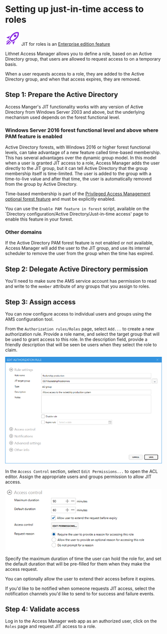 # Setting up just-in-time access to roles

![](../../images/badge-enterprise-edition-rocket.svg) JIT for roles is an [Enterprise edition feature](../../access-manager-editions.md)

Lithnet Access Manager allows you to define a role, based on an Active Directory group, that users are allowed to request access to on a temporary basis. 

When a user requests access to a role, they are added to the Active Directory group, and when that access expires, they are removed.

## Step 1: Prepare the Active Directory

Access Manger's JIT functionality works with any version of Active Directory from Windows Server 2003 and above, but the underlying mechanism used depends on the forest functional level.

### Windows Server 2016 forest functional level and above where PAM feature is enabled

Active Directory forests, with Windows 2016 or higher forest functional levels, can take advantage of a new feature called time-based membership. This has several advantages over the dynamic group model. In this model when a user is granted JIT access to a role, Access Manager adds the user directly to the JIT group, but it can tell Active Directory that the group membership itself is time-limited. The user is added to the group with a time-to-live value and after that time, the user is automatically removed from the group by Active Directory.

Time-based membership is part of the [Privileged Access Management optional forest feature](https://docs.microsoft.com/en-us/openspecs/windows_protocols/ms-adts/d079eee8-1bac-4b03-86e4-506a21450905) and must be explicitly enabled.

You can use the `Enable PAM feature in forest` script, available on the `Directory configuration/Active Directory/Just-in-time access' page to enable this feature in your forest.

### Other domains

If the Active Directory PAM forest feature is not enabled or not available, Access Manager will add the user to the JIT group, and use its internal scheduler to remove the user from the group when the time has expired.

## Step 2: Delegate Active Directory permission

You'll need to make sure the AMS service account has permission to read and write to the `member` attribute of any groups that you assign to roles.

## Step 3: Assign access

You can now configure access to individual users and groups using the AMS configuration tool.

From the `Authorization rules/Roles` page, select `Add...` to create a new authorization rule. Provide a role name, and select the target group that will be used to grant access to this role. In the description field, provide a friendly description that will be seen be users when they select the role to claim.

![!](../../images/ui-page-authorization-rules-roles-edit-rule-rule-settings.png)

In the `Access Control` section, select `Edit Permissions...` to open the ACL editor. Assign the appropriate users and groups permission to allow JIT access.

![!](../../images/ui-page-authorization-rules-roles-edit-rule-access-control.png)

Specify the maximum duration of time the user can hold the role for, and set the default duration that will be pre-filled for them when they make the access request.

You can optionally allow the user to extend their access before it expires.

If you'd like to be notified when someone requests JIT access, select the notification channels you'd like to send to for success and failure events.

## Step 4: Validate access
Log in to the Access Manager web app as an authorized user, click on the `Roles` page and request JIT access to a role. 
